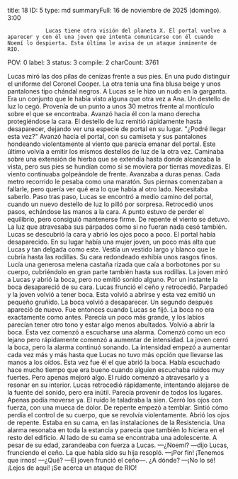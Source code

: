 title:          18
ID:             5
type:           md
summaryFull:    16 de noviembre de 2025 (domingo). 3:00
                
                Lucas tiene otra visión del planeta X. El portal vuelve a aparecer y con él una joven que intenta comunicarse con él cuando Noemí lo despierta. Esta última le avisa de un ataque inminente de RIO.
POV:            0
label:          3
status:         3
compile:        2
charCount:      3761


Lucas miró las dos pilas de cenizas frente a sus pies. En una pudo distinguir el uniforme del Coronel Cooper. La otra tenía una fina blusa beige y unos pantalones tipo chándal negros. A Lucas se le hizo un nudo en la garganta.
Era un conjunto que le había visto alguna que otra vez a Ana.
Un destello de luz lo cegó. Provenía de un punto a unos 30 metros frente al montículo sobre el que se encontraba.
Avanzó hacia él con la mano derecha protegiéndose la cara. El destello de luz remitió rápidamente hasta desaparecer, dejando ver una especie de portal en su lugar.
"¿Podré llegar esta vez?"
Avanzó hacia el portal, con su camiseta y sus pantalones hondeando violentamente al viento que parecía emanar del portal. Este último volvía a emitir los mismos destellos de luz de la otra vez.
Caminaba sobre una extensión de hierba que se extendía hasta donde alcanzaba la vista, pero sus pies se hundían como si se moviera por tierras movedizas. El viento continuaba golpeándole de frente.
Avanzaba a duras penas. Cada metro recorrido le pesaba como una maratón.
Sus piernas comenzaban a fallarle, pero quería ver qué era lo que había al otro lado. Necesitaba saberlo.
Paso tras paso, Lucas se encontró a medio camino del portal, cuando un nuevo destello de luz lo pilló por sorpresa.
Retrocedió unos pasos, echándose las manos a la cara. A punto estuvo de perder el equilibrio, pero consiguió mantenerse firme.
De repente el viento se detuvo.
La luz que atravesaba sus párpados como si no fueran nada cesó también.
Lucas se descubrió la cara y abrió los ojos poco a poco.
El portal había desaparecido. En su lugar había una mujer joven, un poco más alta que Lucas y tan delgada como este. Vestía un vestido largo y blanco que le cubría hasta las rodillas.
Su cara redondeado exhibía unos rasgos finos. Lucía una generosa melena castaña rizada que caía a borbotones por su cuerpo, cubriéndolo en gran parte también hasta sus rodillas.
La joven miró a Lucas y abrió la boca, pero no emitió sonido alguno.
Por un instante la boca desapareció de su cara. Lucas frunció el ceño y retrocedió.
Parpadeó y la joven volvió a tener boca. Esta volvió a abrirse y esta vez emitió un pequeño gruñido.
La boca volvió a desaparecer. Un segundo después apareció de nuevo. Fue entonces cuando Lucas se fijó.
La boca no era exactamente como antes. Parecía un poco más grande, y los labios parecían tener otro tono y estar algo menos abultados.
Volvió a abrir la boca.
Esta vez comenzó a escucharse una alarma. Comenzó como un eco lejano pero rápidamente comenzó a aumentar de intensidad.
La joven cerró la boca, pero la alarma continuó sonando. La intensidad empezó a aumentar cada vez más y más hasta que Lucas no tuvo más opción que llevarse las manos a los oídos.
Esta vez fue él el que abrió la boca. Había escuchado hace mucho tiempo que era bueno cuando alguien escuchaba ruidos muy fuertes.
Pero apenas mejoró algo. El ruido comenzó a atravesarlo y a resonar en su interior.
Lucas retrocedió rápidamente, intentando alejarse de la fuente del sonido, pero era inútil. Parecía provenir de todos los lugares.
Apenas podía moverse ya. El ruido le taladraba la sien. Cerró los ojos con fuerza, con una mueca de dolor.
De repente empezó a temblar. Sintió cómo perdía el control de su cuerpo, que se revolvía violentamente.
Abrió los ojos de repente.
Estaba en su cama, en las instalaciones de la Resistencia. Una alarma resonaba en toda la estancia y parecía que también lo hiciera en el resto del edificio.
Al lado de su cama se encontraba una adolescente. A pesar de su edad, zarandeaba con fuerza a Lucas.
—¿Noemí? —dijo Lucas, frunciendo el ceño.
La que había sido su hija resopló.
—¡Por fin! ¡Tenemos que irnos!
—¿Qué? —El joven frunció el ceño—. ¿A dónde?
—¡No lo sé! ¡Lejos de aquí! ¡Se acerca un ataque de RIO!